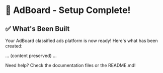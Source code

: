 # 🎉 AdBoard - Setup Complete!

## ✅ What's Been Built

Your AdBoard classified ads platform is now ready! Here's what has been created:

... (content preserved) ...

Need help? Check the documentation files or the README.md!
